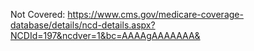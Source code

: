 Not Covered:
https://www.cms.gov/medicare-coverage-database/details/ncd-details.aspx?NCDId=197&ncdver=1&bc=AAAAgAAAAAAA&
